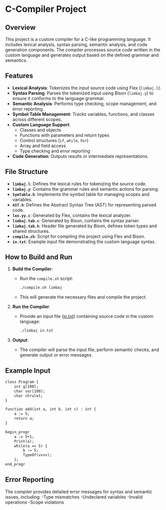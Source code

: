# C-Compiler Project

## Overview
This project is a custom compiler for a C-like programming language. It includes lexical analysis, syntax parsing, semantic analysis, and code generation components. The compiler processes source code written in the custom language and generates output based on the defined grammar and semantics.

## Features
- **Lexical Analysis**: Tokenizes the input source code using Flex (`limbaj.l`).
- **Syntax Parsing**: Parses the tokenized input using Bison (`limbaj.y`) to ensure it conforms to the language grammar.
- **Semantic Analysis**: Performs type checking, scope management, and error reporting.
- **Symbol Table Management**: Tracks variables, functions, and classes across different scopes.
- **Custom Language Support**:
  - Classes and objects
  - Functions with parameters and return types
  - Control structures (`if`, `while`, `for`)
  - Array and field access
  - Type checking and error reporting
- **Code Generation**: Outputs results or intermediate representations.

## File Structure
- **`limbaj.l`**: Defines the lexical rules for tokenizing the source code.
- **`limbaj.y`**: Contains the grammar rules and semantic actions for parsing.
- **`SymTable.h`**: Implements the symbol table for managing scopes and variables.
- **`AST.h`**: Defines the Abstract Syntax Tree (AST) for representing parsed code.
- **`lex.yy.c`**: Generated by Flex, contains the lexical analyzer.
- **`limbaj.tab.c`**: Generated by Bison, contains the syntax parser.
- **`limbaj.tab.h`**: Header file generated by Bison, defines token types and shared structures.
- **`compile.sh`**: Script for compiling the project using Flex and Bison.
- **`in.txt`**: Example input file demonstrating the custom language syntax.

## How to Build and Run
1. **Build the Compiler**:
   - Run the `compile.sh` script:
     ```bash
     ./compile.sh limbaj
     ```
   - This will generate the necessary files and compile the project.

2. **Run the Compiler**:
   - Provide an input file ([in.txt](http://_vscodecontentref_/0)) containing source code in the custom language:
     ```bash
     ./limbaj in.txt
     ```

3. **Output**:
   - The compiler will parse the input file, perform semantic checks, and generate output or error messages.

## Example Input
```txt
class Program {
    int g[100]; 
    char var[100];
    char chrulet;
}

function add(int a, int b, int c) : int {
    a := 5;
    return a;
}

begin_progr
    a := 5+1;
    Print(a);
    while(a == 5) {
        b := 5;
        TypeOf(vvvv);
    };
end_progr
```

## Error Reporting
The compiler provides detailed error messages for syntax and semantic issues, including:
-Type mismatches
-Undeclared variables
-Invalid operations
-Scope violations



